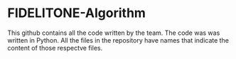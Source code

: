 # FIDELITONE-Algorithm

This github contains all the code written by the team. The code was was written in Python. 
All the files in the repository have names that indicate the content of those respectve files. 

